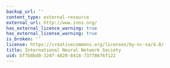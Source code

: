 ```yaml
---
backup_url: ''
content_type: external-resource
external_url: http://www.inns.org/
has_external_licence_warning: true
has_external_license_warning: true
is_broken: ''
license: https://creativecommons.org/licenses/by-nc-sa/4.0/
title: International Neural Network Society
uid: bf7b8bd0-324f-4820-8418-73778676f122
---
```

